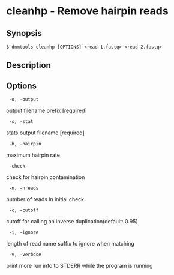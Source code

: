 # cleanhp - Remove hairpin reads

## Synopsis
```
$ dnmtools cleanhp [OPTIONS] <read-1.fastq> <read-2.fastq>
```

## Description

## Options

```
 -o, -output
```
output filename prefix [required]
```
 -s, -stat
```
 stats output filename [required]
```
 -h, -hairpin
```
maximum hairpin rate
```
 -check
```
check for hairpin contamination
```
 -n, -nreads
```
 number of reads in initial check
```
 -c, -cutoff
```
 cutoff for calling an inverse duplication(default: 0.95)
```
 -i, -ignore
```
length of read name suffix to ignore when matching
```
 -v, -verbose
```
print more run info to STDERR while the program is running


